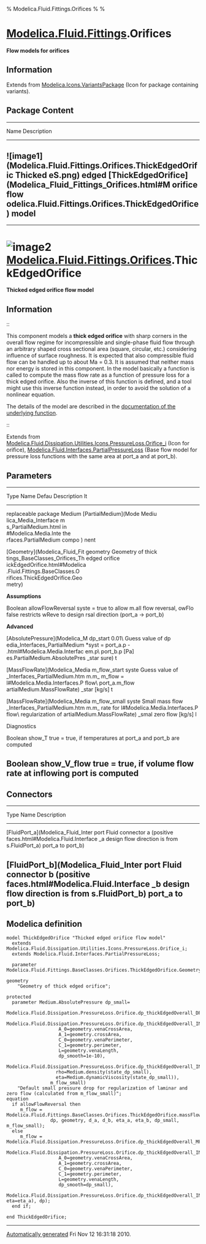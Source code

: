 % Modelica.Fluid.Fittings.Orifices
% 
% 

[Modelica.Fluid.Fittings](Modelica_Fluid_Fittings.html#Modelica.Fluid.Fittings).Orifices
========================================================================================

**Flow models for orifices**

Information
-----------

Extends from
[Modelica.Icons.VariantsPackage](Modelica_Icons_VariantsPackage.html#Modelica.Icons.VariantsPackage)
(Icon for package containing variants).

Package Content
---------------

  ------------------------------------------------------------------------
  Name                                                        Description
  ----------------------------------------------------------- ------------
  ![image1](Modelica.Fluid.Fittings.Orifices.ThickEdgedOrific Thicked
  eS.png)                                                     edged
  [ThickEdgedOrifice](Modelica_Fluid_Fittings_Orifices.html#M orifice flow
  odelica.Fluid.Fittings.Orifices.ThickEdgedOrifice)          model
  ------------------------------------------------------------------------

* * * * *

![image2](Modelica.Fluid.Fittings.Orifices.ThickEdgedOrificeI.png) [Modelica.Fluid.Fittings.Orifices](Modelica_Fluid_Fittings_Orifices.html#Modelica.Fluid.Fittings.Orifices).ThickEdgedOrifice
===============================================================================================================================================================================================

**Thicked edged orifice flow model**

Information
-----------

::

This component models a **thick edged orifice** with sharp corners in
the overall flow regime for incompressible and single-phase fluid flow
through an arbitrary shaped cross sectional area (square, circular,
etc.) considering influence of surface roughness. It is expected that
also compressible fluid flow can be handled up to about Ma = 0.3. It is
assumed that neither mass nor energy is stored in this component. In the
model basically a function is called to compute the mass flow rate as a
function of pressure loss for a thick edged orifice. Also the inverse of
this function is defined, and a tool might use this inverse function
instead, in order to avoid the solution of a nonlinear equation.

The details of the model are described in the [documentation of the
underlying
function](Modelica_Fluid_Dissipation_Utilities_SharedDocumentation_PressureLoss_Orifice.html#Modelica.Fluid.Dissipation.Utilities.SharedDocumentation.PressureLoss.Orifice.dp_thickEdgedOverall).

::

Extends from
[Modelica.Fluid.Dissipation.Utilities.Icons.PressureLoss.Orifice\_i](Modelica_Fluid_Dissipation_Utilities_Icons_PressureLoss.html#Modelica.Fluid.Dissipation.Utilities.Icons.PressureLoss.Orifice_i)
(Icon for orifice),
[Modelica.Fluid.Interfaces.PartialPressureLoss](Modelica_Fluid_Interfaces.html#Modelica.Fluid.Interfaces.PartialPressureLoss)
(Base flow model for pressure loss functions with the same area at
port\_a and at port\_b).

Parameters
----------

  --------------------------------------------------------------------------
  Type                          Name                 Defau Description
                                                     lt    
  ----------------------------- -------------------- ----- -----------------
  replaceable package Medium    [PartialMedium](Mode Mediu 
                                lica_Media_Interface m     
                                s_PartialMedium.html in    
                                #Modelica.Media.Inte the   
                                rfaces.PartialMedium compo 
                                )                    nent  

  [Geometry](Modelica_Fluid_Fit geometry                   Geometry of thick
  tings_BaseClasses_Orifices_Th                            edged orifice
  ickEdgedOrifice.html#Modelica                            
  .Fluid.Fittings.BaseClasses.O                            
  rifices.ThickEdgedOrifice.Geo                            
  metry)                                                   

  **Assumptions**                                          

  Boolean                       allowFlowReversal    syste = true to allow
                                                     m.all flow reversal,
                                                     owFlo false restricts
                                                     wReve to design
                                                     rsal  direction
                                                           (port\_a -\>
                                                           port\_b)

  **Advanced**                                             

  [AbsolutePressure](Modelica_M dp\_start            0.01\ Guess value of dp
  edia_Interfaces_PartialMedium                      *syst = port\_a.p -
  .html#Modelica.Media.Interfac                      em.p\ port\_b.p [Pa]
  es.PartialMedium.AbsolutePres                      _star 
  sure)                                              t     

  [MassFlowRate](Modelica_Media m\_flow\_start       syste Guess value of
  _Interfaces_PartialMedium.htm                      m.m\_ m\_flow =
  l#Modelica.Media.Interfaces.P                      flow\ port\_a.m\_flow
  artialMedium.MassFlowRate)                         _star [kg/s]
                                                     t     

  [MassFlowRate](Modelica_Media m\_flow\_small       syste Small mass flow
  _Interfaces_PartialMedium.htm                      m.m\_ rate for
  l#Modelica.Media.Interfaces.P                      flow\ regularization of
  artialMedium.MassFlowRate)                         _smal zero flow [kg/s]
                                                     l     

  Diagnostics                                              

  Boolean                       show\_T              true  = true, if
                                                           temperatures at
                                                           port\_a and
                                                           port\_b are
                                                           computed

  Boolean                       show\_V\_flow        true  = true, if volume
                                                           flow rate at
                                                           inflowing port is
                                                           computed
  --------------------------------------------------------------------------

Connectors
----------

  ------------------------------------------------------------------------
  Type                                Name Description
  ----------------------------------- ---- -------------------------------
  [FluidPort\_a](Modelica_Fluid_Inter port Fluid connector a (positive
  faces.html#Modelica.Fluid.Interface \_a  design flow direction is from
  s.FluidPort_a)                           port\_a to port\_b)

  [FluidPort\_b](Modelica_Fluid_Inter port Fluid connector b (positive
  faces.html#Modelica.Fluid.Interface \_b  design flow direction is from
  s.FluidPort_b)                           port\_a to port\_b)
  ------------------------------------------------------------------------

Modelica definition
-------------------

    model ThickEdgedOrifice "Thicked edged orifice flow model"
      extends Modelica.Fluid.Dissipation.Utilities.Icons.PressureLoss.Orifice_i;
      extends Modelica.Fluid.Interfaces.PartialPressureLoss;

      parameter Modelica.Fluid.Fittings.BaseClasses.Orifices.ThickEdgedOrifice.Geometry
                                                                                geometry 
        "Geometry of thick edged orifice";

    protected 
      parameter Medium.AbsolutePressure dp_small=
                 Modelica.Fluid.Dissipation.PressureLoss.Orifice.dp_thickEdgedOverall_DP(
                 Modelica.Fluid.Dissipation.PressureLoss.Orifice.dp_thickEdgedOverall_IN_con(
                       A_0=geometry.venaCrossArea,
                       A_1=geometry.crossArea,
                       C_0=geometry.venaPerimeter,
                       C_1=geometry.perimeter,
                       L=geometry.venaLength,
                       dp_smooth=1e-10),
                    Modelica.Fluid.Dissipation.PressureLoss.Orifice.dp_thickEdgedOverall_IN_var(
                      rho=Medium.density(state_dp_small),
                      eta=Medium.dynamicViscosity(state_dp_small)),
                    m_flow_small) 
        "Default small pressure drop for regularization of laminar and zero flow (calculated from m_flow_small)";
    equation 
      if allowFlowReversal then
         m_flow = Modelica.Fluid.Fittings.BaseClasses.Orifices.ThickEdgedOrifice.massFlowRate(
                    dp, geometry, d_a, d_b, eta_a, eta_b, dp_small, m_flow_small);
      else
         m_flow = Modelica.Fluid.Dissipation.PressureLoss.Orifice.dp_thickEdgedOverall_MFLOW(
                     Modelica.Fluid.Dissipation.PressureLoss.Orifice.dp_thickEdgedOverall_IN_con(
                       A_0=geometry.venaCrossArea,
                       A_1=geometry.crossArea,
                       C_0=geometry.venaPerimeter,
                       C_1=geometry.perimeter,
                       L=geometry.venaLength,
                       dp_smooth=dp_small),
                    Modelica.Fluid.Dissipation.PressureLoss.Orifice.dp_thickEdgedOverall_IN_var(rho=d_a, eta=eta_a), dp);
      end if;

    end ThickEdgedOrifice;

* * * * *

[Automatically generated](http://www.3ds.com/) Fri Nov 12 16:31:18 2010.
